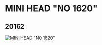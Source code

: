 # MINI HEAD "NO 1620"
## 20162
![MINI HEAD "NO 1620"](https://lc-www-live-s.legocdn.com/media/bricks/5/2/6103678.jpg)